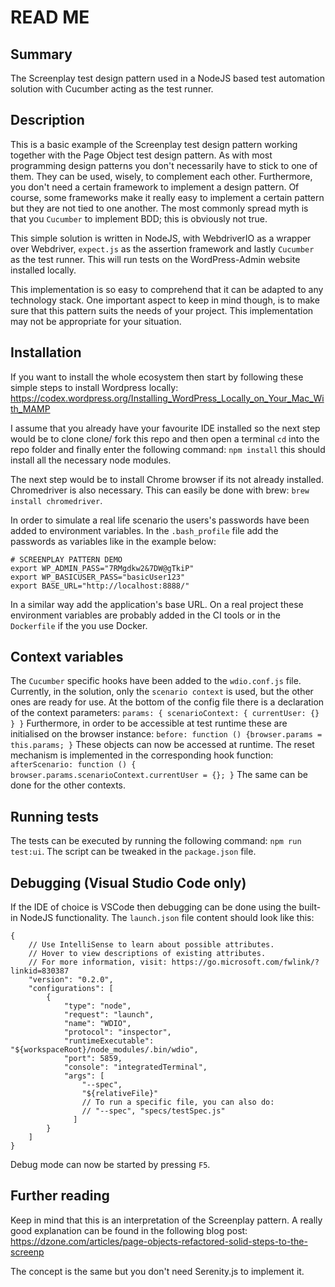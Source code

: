 # READ ME

## Summary
The Screenplay test design pattern used in a NodeJS based test automation solution with Cucumber acting as the test runner.

## Description
This is a basic example of the Screenplay test design pattern working together with the Page Object test design pattern.
As with most programming design patterns you don't necessarily have to stick to one of them. They can be used, wisely, to complement each other. Furthermore, you don't need a certain framework to implement a design pattern. Of course, some frameworks make it really easy to implement a certain pattern but they are not tied to one another. The most commonly spread myth is that you `Cucumber` to implement BDD; this is obviously not true.

This simple solution is written in NodeJS, with WebdriverIO as a wrapper over Webdriver, `expect.js` as the assertion framework and lastly `Cucumber` as the test runner. This will run tests on the WordPress-Admin website installed locally.

This implementation is so easy to comprehend that it can be adapted to any technology stack. One important aspect to keep in mind though, is to make sure that this pattern suits the needs of your project. This implementation may not be appropriate for your situation.

## Installation
If you want to install the whole ecosystem then start by following these simple steps to install Wordpress locally:
https://codex.wordpress.org/Installing_WordPress_Locally_on_Your_Mac_With_MAMP

I assume that you already have your favourite IDE installed so the next step would be to clone clone/ fork this repo and then open a terminal `cd` into the repo folder and finally enter the following command: `npm install` this should install all the necessary node modules.

The next step would be to install Chrome browser if its not already installed. Chromedriver is also necessary. This can easily be done with brew: `brew install chromedriver`.

In order to simulate a real life scenario the users's passwords have been added to environment variables. In the `.bash_profile` file add the passwords as variables like in the example below:
```
# SCREENPLAY PATTERN DEMO
export WP_ADMIN_PASS="7RMgdkw2&7DW@gTkiP"
export WP_BASICUSER_PASS="basicUser123"
export BASE_URL="http://localhost:8888/"
```

In a similar way add the application's base URL. On a real project these environment variables are probably added in the CI tools or in the `Dockerfile` if the you use Docker.

## Context variables
The `Cucumber` specific hooks have been added to the `wdio.conf.js` file. Currently, in the solution, only the `scenario context` is used, but the other ones are ready for use. At the bottom of the config file there is a declaration of the context parameters:
`params: { scenarioContext: { currentUser: {} } }`
Furthermore, in order to be accessible at test runtime these are initialised on the browser instance:
`before: function () {browser.params = this.params; }`
These objects can now be accessed at runtime. The reset mechanism is implemented in the corresponding hook function:
`afterScenario: function () { browser.params.scenarioContext.currentUser = {}; }`
The same can be done for the other contexts.

## Running tests
The tests can be executed by running the following command: `npm run test:ui`.
The script can be tweaked in the `package.json` file.

## Debugging (Visual Studio Code only)
If the IDE of choice is VSCode then debugging can be done using the built-in NodeJS functionality. The `launch.json` file content should look like this:
```
{
    // Use IntelliSense to learn about possible attributes.
    // Hover to view descriptions of existing attributes.
    // For more information, visit: https://go.microsoft.com/fwlink/?linkid=830387
    "version": "0.2.0",
    "configurations": [
        {
            "type": "node",
            "request": "launch",
            "name": "WDIO",
            "protocol": "inspector",
            "runtimeExecutable": "${workspaceRoot}/node_modules/.bin/wdio",
            "port": 5859,
            "console": "integratedTerminal",
            "args": [
                "--spec",
                "${relativeFile}"
                // To run a specific file, you can also do:
                // "--spec", "specs/testSpec.js"
              ]
        }
    ]
}
```
Debug mode can now be started by pressing `F5`.

## Further reading
Keep in mind that this is an interpretation of the Screenplay pattern. A really good explanation can be found in the following blog post: https://dzone.com/articles/page-objects-refactored-solid-steps-to-the-screenp

The concept is the same but you don't need Serenity.js to implement it.